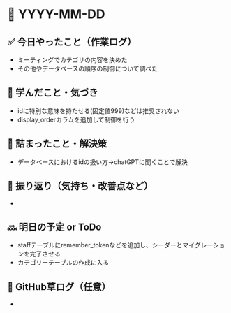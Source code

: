 # 📅 YYYY-MM-DD

## ✅ 今日やったこと（作業ログ）
- ミーティングでカテゴリの内容を決めた
- その他やデータベースの順序の制御について調べた

## 🧠 学んだこと・気づき
- idに特別な意味を持たせる(固定値999)などは推奨されない
- display_orderカラムを追加して制御を行う

## 🧩 詰まったこと・解決策
- データベースにおけるidの扱い方→chatGPTに聞くことで解決

## 🔁 振り返り（気持ち・改善点など）
- 

## 🔜 明日の予定 or ToDo
- staffテーブルにremember_tokenなどを追加し、シーダーとマイグレーションを完了させる
- カテゴリーテーブルの作成に入る

## 🌱 GitHub草ログ（任意）
- 
